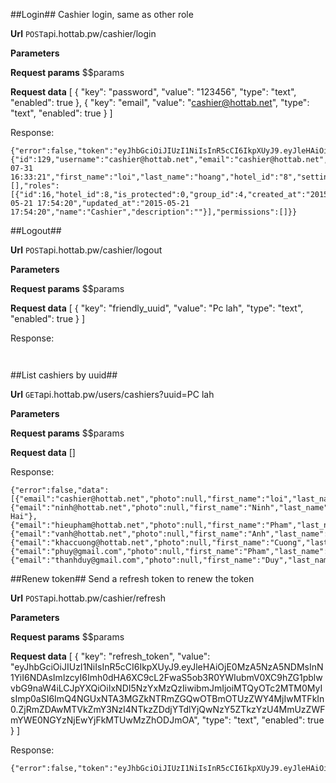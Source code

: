 ##Login##
Cashier login, same as other role

**Url**
<code>POST</code>api.hottab.pw/cashier/login


**Parameters**

**Request params**
$$params

**Request data**
[
    {
        "key": "password",
        "value": "123456",
        "type": "text",
        "enabled": true
    },
    {
        "key": "email",
        "value": "cashier@hottab.net",
        "type": "text",
        "enabled": true
    }
]


Response:

```
{"error":false,"token":"eyJhbGciOiJIUzI1NiIsInR5cCI6IkpXUyJ9.eyJleHAiOiIxNDM4NDIxNjAyIiwiaXNfcmVmcmVzaF90b2tlbiI6dHJ1ZSwic3ViIjoxMjksImlzcyI6Imh0dHA6XC9cL2FwaS5ob3R0YWIucHdcL2Nhc2hpZXJcL2xvZ2luIiwiaWF0IjoiMTQzODMzNTIwMiIsIm5iZiI6IjE0MzgzMzUyMDIiLCJqdGkiOiI0ZGU4NDAyODdkZjkzYTAyM2NjNjMxYjJhMDM1OGU1OSJ9.M2E2ZDc0NWVjYzI3Nzk5OTc3YmEwYWFlMjQ5OWI4OTJjMWQ5OTAxNzM0MTZiZTM0Y2M5MDU1MDg1MmY1MTRjNA","refresh_token":"eyJhbGciOiJIUzI1NiIsInR5cCI6IkpXUyJ9.eyJleHAiOjE0Mzk1NDQ4MDEsImlzX3JlZnJlc2hfdG9rZW4iOnRydWUsInN1YiI6MTI5LCJpc3MiOiJodHRwOlwvXC9hcGkuaG90dGFiLnB3XC9jYXNoaWVyXC9sb2dpbiIsImlhdCI6IjE0MzgzMzUyMDEiLCJuYmYiOiIxNDM4MzM1MjAxIiwianRpIjoiNmJmMDM4Zjk4NDEyNWRhNjk1N2RhODY3OTgyNzE1ZWQifQ.MTE4Y2NjODgyYjhiOThlN2FjYWRhNGQxOGQ2YWFlNTUwZTE1ZmM1Y2Q3OTJhNzdkOGZiZjViMjljMjBiZWVmNg","firebase_token":"eyJ0eXAiOiJKV1QiLCJhbGciOiJIUzI1NiJ9.eyJkIjp7InVpZCI6IjEyOSJ9LCJ2IjowLCJpYXQiOjE0MzgzMzUyMDJ9.in3Mdp2AuBbRt2kVHb0d4DisgmOiM9ZfTOQnnywa4L0","user":{"id":129,"username":"cashier@hottab.net","email":"cashier@hottab.net","photo":null,"activated":1,"last_login":"2015-07-31 16:33:21","first_name":"loi","last_name":"hoang","hotel_id":"8","settings":[],"roles":[{"id":16,"hotel_id":8,"is_protected":0,"group_id":4,"created_at":"2015-05-21 17:54:20","updated_at":"2015-05-21 17:54:20","name":"Cashier","description":""}],"permissions":[]}}

```

##Logout##


**Url**
<code>POST</code>api.hottab.pw/cashier/logout


**Parameters**

**Request params**
$$params

**Request data**
[
    {
        "key": "friendly_uuid",
        "value": "Pc lah",
        "type": "text",
        "enabled": true
    }
]


Response:

```


```

##List cashiers by uuid##


**Url**
<code>GET</code>api.hottab.pw/users/cashiers?uuid=PC lah


**Parameters**

**Request params**
$$params

**Request data**
[]


Response:

```
{"error":false,"data":[{"email":"cashier@hottab.net","photo":null,"first_name":"loi","last_name":"hoang"},{"email":"ninh@hottab.net","photo":null,"first_name":"Ninh","last_name":"Le Hai"},{"email":"hieupham@hottab.net","photo":null,"first_name":"Pham","last_name":"Hieu"},{"email":"vanh@hottab.net","photo":null,"first_name":"Anh","last_name":"Viet"},{"email":"khaccuong@hottab.net","photo":null,"first_name":"Cuong","last_name":"Khac"},{"email":"phuy@gmail.com","photo":null,"first_name":"Pham","last_name":"Huy"},{"email":"thanhduy@gmail.com","photo":null,"first_name":"Duy","last_name":"Thanh"}]}

```

##Renew token##
Send a refresh token to renew the token

**Url**
<code>POST</code>api.hottab.pw/cashier/refresh


**Parameters**

**Request params**
$$params

**Request data**
[
    {
        "key": "refresh_token",
        "value": "eyJhbGciOiJIUzI1NiIsInR5cCI6IkpXUyJ9.eyJleHAiOjE0MzA5NzA5NDMsInN1YiI6NDAsImlzcyI6Imh0dHA6XC9cL2FwaS5ob3R0YWIubmV0XC9hZG1pblwvbG9naW4iLCJpYXQiOiIxNDI5NzYxMzQzIiwibmJmIjoiMTQyOTc2MTM0MyIsImp0aSI6ImQ4NGUxNTA3MGZkNTRmZGQwOTBmOTUzZWY4MjIwMTFkIn0.ZjRmZDAwMTVkZmY3NzI4NTkzZDdjYTdlYjQwNzY5ZTkzYzU4MmUzZWFmYWE0NGYzNjEwYjFkMTUwMzZhODJmOA",
        "type": "text",
        "enabled": true
    }
]


Response:

```
{"error":false,"token":"eyJhbGciOiJIUzI1NiIsInR5cCI6IkpXUyJ9.eyJleHAiOiIxNDM4NDIxNTc3IiwiaXNfcmVmcmVzaF90b2tlbiI6dHJ1ZSwic3ViIjoxMjksImlzcyI6Imh0dHA6XC9cL2FwaS5ob3R0YWIucHdcL2Nhc2hpZXJcL3JlZnJlc2giLCJpYXQiOiIxNDM4MzM1MTc3IiwibmJmIjoiMTQzODMzNTE3NyIsImp0aSI6ImI1MDY4MzI1NzBlOGNlMzgwNmIxMzE2YTUzZjYzZDUyIn0.MzlhOGJjMTgxNGVkZGExZDFjMTQ3ZjkwNGMzZjRmZjNmZTcyNWFjOGY2YjhkZjdjMGMwOTMxNzI0NGRhM2M0OQ"}

```

